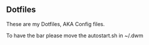 ## Dotfiles

These are my Dotfiles, AKA Config files.

To have the bar please move the autostart.sh in ~/.dwm
